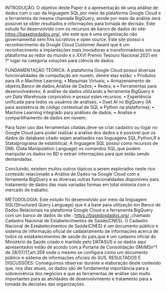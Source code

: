 INTRODUÇÃO.
O objetivo deste Paper é a apresentação de uma análise de dados com o uso da linguagem SQL,por meio da plataforma Google Cloud e a ferramenta da mesma chamada BigQuery, aonde por meio da análise será possível se obter resultados e informações para tomada de decisão.
Este estudo foi desenvolvido com os recursos de banco de dados do site: https://basedosdados.org/, site este que é uma organização não governamental sem fins lucrativos e open source. Este site possui o reconhecimento da Google Cloud Customer Award que é um reconhecimento a implantações mais inovadoras e transformadoras em sua plataforma ao redor do mundo e o XXVI Premio Tesouro Nacional 2021 em 1° lugar na categoria soluções para ciência de dados.

FUNDAMENTAÇÃO TEÓRICA:
A plataforma Google Cloud possui diversas funcionalidades de computação em nuvem, dentre elas estão:
•	Produtos para IA e Machine Learning;
•	Maquinas Virtuais;
•	Armazenamento de objetos,Banco de dados,Análise de Dados;
•	Redes; e
•	 Ferramentas para desenvolvedores;
A análise de dados utilizando a ferramenta BigQuery é um Data Warehouse corporativo e possui estes recursos: 
•	Experiência unificada para todos os usuários de análises;
•	Duet AI no BigQuery (IA para assistência de código contextual de SQL e Python na plataforma);
•	Machine Learning integrado para análises de dados;
•	Analise e compartilhamento de dados em nuvem;



Para fazer uso das ferramentas citadas,deve-se criar cadastro ou logar no Google Cloud para poder realizar a análise dos dados e é possível que os dados do database citado sejam analisados nas linguagens SQL,Python,R e Stata(programa de estatística).
A linguagem SQL possui como recursos de DML (Data Manipulation Language) os comandos SQL,que podem manipular os dados no BD e extrair informações para que estão sendo demandadas.

Concluindo, existem muitos outros tópicos a serem explorados neste rico conteúdo relacionado a Análise de Dados na Google Cloud com a ferramenta BigQuery e as diversas outras funcionalidades disponíveis para tratamento de dados das mais variadas formas em total sintonia com o mercado de trabalho.

METODOLOGIA:
Este estudo foi desenvolvido por meio da linguagem SQL(Structured Query Language) que é a base para utilização em Banco de Dados Relacionais na plataforma Google Cloud e a ferramenta BigQuery com um banco de dados do site : https://basedosdados.org/ ,chamado Cadastro Nacional de Estabelecimentos de Saúde(CNES).
O Cadastro Nacional de Estabelecimentos de Saúde(CNES) é um documento público e sistema de informação oficial de cadastramento de informações acerca de todos os estabelecimentos de saúde do país,que é um cadastro oficial do Ministério da Saúde criado e mantido pelo DATASUS e os dados aqui apresentados estão de acordo com a Portaria de Consolidação GM/MSn°1 de 28/07/17,art.359 onde o mesmo se configura como um documento público e sistema de informações oficiais do SUS.
RESULTADOS E DISCUSSÕES:
Conseguimos observar durante a elaboração deste conteúdo que, nos dias atuais, os dados são de fundamental importância para a sobrevivência dos negócios e que as ferramentas de análise são muito importantes para as atividades de desenvolvimento e tratamento para a tomada de decisões das organizações.
